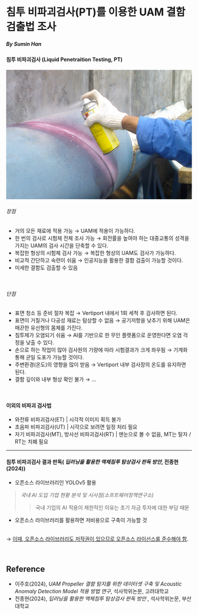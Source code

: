 # 침투 비파괴검사(PT)를 이용한 UAM 결함 검출법 조사
##### By Sumin Han

<p>
<p>

#### 침투 비파괴검사 (Liquid Penetraition Testing, PT)

<p align="center">
  <img src="images/PT.png">
</p>


###### 장점
* 거의 모든 재료에 적용 가능 &rarr; UAM에 적용이 가능하다.
* 한 번의 검사로 시험체 전체 조사 가능 &rarr; 회전률을 높여야 하는 대중교통의 성격을 가지는 UAM의 검사 시간을 단축할 수 있다.
* 복잡한 형상의 시험체 검사 가능 &rarr; 복잡한 형상의 UAM도 검사가 가능하다.
* 비교적 간단하고 숙련이 쉬움 &rarr; 인공지능을 활용한 결함 검출이 가능할 것이다.
* 미세한 결함도 검출할 수 있음
<br>

###### 단점
* 표면 청소 등 준비 절차 복잡 &rarr; Vertiport 내에서 1회 세척 후 검사하면 된다.
* 표면이 거칠거나 다공성 재료는 탐상할 수 없음 &rarr; 공기저항을 낮추기 위해 UAM은 매끈한 유선형의 몸체를 가진다.
* 침투제가 오염되기 쉬움 &rarr; AI를 기반으로 한 무인 플랫폼으로 운영한다면 오염 걱정을 낮출 수 있다.
* 손으로 하는 작업이 많아 검사원의 기량에 따라 시험결과가 크게 좌우됨 &rarr; 기계화 통해 균일 도포가 가능할 것이다.
* 주변환경(온도)의 영향을 많이 받음 &rarr; Vertiport 내부 검사장의 온도를 유지하면 된다.
* 결함 깊이와 내부 형상 확인 불가 &rarr; ...

<br>

#### 이외의 비파괴 검사법

* 와전류 비파괴검사(ET) | 시각적 이미지 획득 불가
* 초음파 비파괴검사(UT) | 시각으로 보려면 일정 처리 필요
* 자기 비파괴검사(MT), 방사선 비파괴검사(RT) | 맨눈으로 볼 수 없음, MT는 탈자 / RT는 차폐 필요

<p>

***

#### 침투 비파괴검사 결과 판독( _딥러닝을 활용한 액체침투 탐상검사 판독 방안_,  전종현(2024))
* 오픈소스 라이브러리인 YOLOv5 활용
> _국내 AI 도입 기업 현황 분석 및 시사점(소프트웨어정책연구소)_
> > 국내 기업의 AI 적용이 제한적인 이유는 초기 자금 투자에 대한 부담 때문
* 오픈소스 라이브러리를 활용하면 저비용으로 구축이 가능할 것

 <br>&rarr; [이때, 오픈소스 라이브러리도 저작권이 있으므로 오픈소스 라이선스를 준수해야 함](https://www.fnnews.com/news/201811281705502816).

<br>
  
## Reference
* 이주호(2024), _UAM Propeller 결함 탐지를 위한 데이터셋 구축 및 Acoustic Anomaly Detection Model 적용 방법 연구_, 석사학위논문, 고려대학교
* 전종현(2024), _딥러닝을 활용한 액체침투 탐상검사 판독 방안_ , 석사학위논문, 부산대학교

